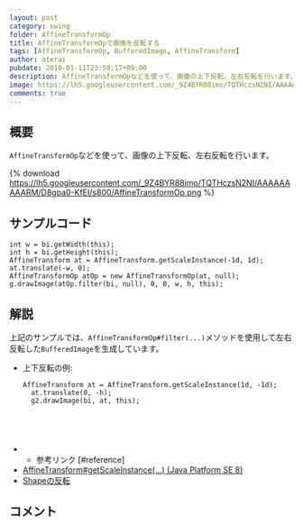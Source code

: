```yaml
---
layout: post
category: swing
folder: AffineTransformOp
title: AffineTransformOpで画像を反転する
tags: [AffineTransformOp, BufferedImage, AffineTransform]
author: aterai
pubdate: 2010-01-11T23:59:17+09:00
description: AffineTransformOpなどを使って、画像の上下反転、左右反転を行います。
image: https://lh5.googleusercontent.com/_9Z4BYR88imo/TQTHczsN2NI/AAAAAAAAARM/D8gpa0-KfEI/s800/AffineTransformOp.png
comments: true
---
```

## 概要
`AffineTransformOp`などを使って、画像の上下反転、左右反転を行います。

{% download https://lh5.googleusercontent.com/_9Z4BYR88imo/TQTHczsN2NI/AAAAAAAAARM/D8gpa0-KfEI/s800/AffineTransformOp.png %}

## サンプルコード
<pre class="prettyprint"><code>int w = bi.getWidth(this);
int h = bi.getHeight(this);
AffineTransform at = AffineTransform.getScaleInstance(-1d, 1d);
at.translate(-w, 0);
AffineTransformOp atOp = new AffineTransformOp(at, null);
g.drawImage(atOp.filter(bi, null), 0, 0, w, h, this);
</code></pre>

## 解説
上記のサンプルでは、`AffineTransformOp#filter(...)`メソッドを使用して左右反転した`BufferedImage`を生成しています。

- 上下反転の例:
    
    <pre class="prettyprint"><code>AffineTransform at = AffineTransform.getScaleInstance(1d, -1d);
    at.translate(0, -h);
    g2.drawImage(bi, at, this);
</code></pre>
- * 参考リンク [#reference]
- [AffineTransform#getScaleInstance(...) (Java Platform SE 8)](https://docs.oracle.com/javase/jp/8/docs/api/java/awt/geom/AffineTransform.html#getScaleInstance-double-double-)
- [Shapeの反転](https://ateraimemo.com/Swing/HorizontalFlip.html)

<!-- dummy comment line for breaking list -->

## コメント
